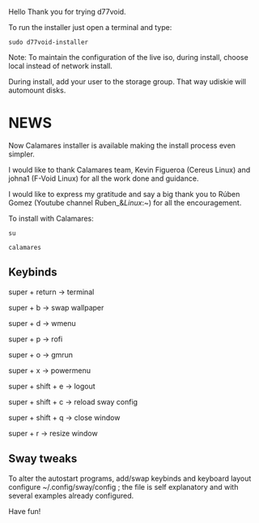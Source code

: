 Hello
Thank you for trying d77void.

To run the installer just open a terminal and type:

```
sudo d77void-installer
```

Note: 
To maintain the configuration of the live iso, during install, choose local instead of network install.

During install, add your user to the storage group. That way udiskie will automount disks.

# NEWS

Now Calamares installer is available making the install process even simpler.

I would like to thank Calamares team, Kevin Figueroa (Cereus Linux) and johna1 (F-Void Linux) for all the work done and guidance.

I would like to express my gratitude and say a big thank you to Rúben Gomez (Youtube channel Ruben_&_Linux_:~) for all the encouragement.

To install with Calamares:

```
su

calamares
```

## Keybinds

super + return -> terminal

super + b -> swap wallpaper

super + d -> wmenu

super + p -> rofi

super + o -> gmrun

super + x -> powermenu

super + shift + e -> logout

super + shift + c -> reload sway config

super + shift + q -> close window

super + r -> resize window

## Sway tweaks

To alter the autostart programs, add/swap keybinds and keyboard layout configure ~/.config/sway/config ; the file is self explanatory and with several examples already configured.

Have fun!
